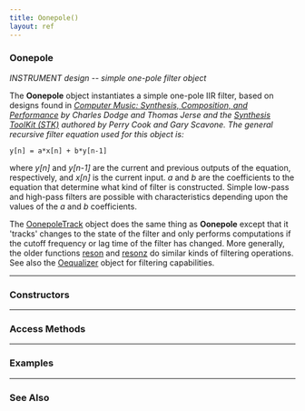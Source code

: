 ```yaml
---
title: Oonepole()
layout: ref
---
```


### Oonepole

*INSTRUMENT design -- simple one-pole filter object*  
  
The **Oonepole** object instantiates a simple one-pole IIR filter, based
on designs found in *<u>Computer Music: Synthesis, Composition, and
Performance</u> by Charles Dodge and Thomas Jerse and the [Synthesis
ToolKit (STK)](https://www.cs.princeton.edu/~prc/NewWork.php#STK)
authored by Perry Cook and Gary Scavone. The general recursive filter
equation used for this object is:*

    y[n] = a*x[n] + b*y[n-1]

where *y\[n\]* and *y\[n-1\]* are the current and previous outputs of
the equation, respectively, and *x\[n\]* is the current input. *a* and
*b* are the coefficients to the equation that determine what kind of
filter is constructed. Simple low-pass and high-pass filters are
possible with characteristics depending upon the values of the *a* and
*b* coefficients.

The [OonepoleTrack](OonepoleTrack.html) object does the same thing as
**Oonepole** except that it 'tracks' changes to the state of the filter
and only performs computations if the cutoff frequency or lag time of
the filter has changed. More generally, the older functions
[reson](reson.html) and [resonz](resonz.html) do similar kinds of
filtering operations. See also the [Oequalizer](Oequalizer.html) object
for filtering capabilities.

-----

### Constructors

-----

### Access Methods

  

-----

### Examples

  

-----

### See Also
